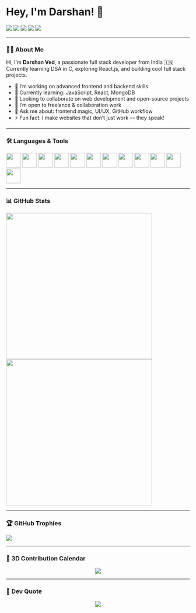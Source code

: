 <!-- Title + Intro -->
<h1 align="left">Hey, I'm Darshan! 👋</h1>

<p align="left">
  <a href="mailto:darshanmved@gmail.com"><img src="https://img.shields.io/badge/Email-D14836?style=flat&logo=gmail&logoColor=white"/></a>
  <a href="https://www.linkedin.com/in/darshanved"><img src="https://img.shields.io/badge/LinkedIn-0077B5?style=flat&logo=linkedin&logoColor=white"/></a>
  <a href="https://instagram.com/_darshanved23_"><img src="https://img.shields.io/badge/Instagram-E4405F?style=flat&logo=instagram&logoColor=white"/></a>
  <img src="https://komarev.com/ghpvc/?username=darved2305&label=Profile%20views&color=0e75b6&style=flat"/>
  <img src="https://wakatime.com/badge/user/YOUR_ID.svg"/>
</p>

---

### 👨‍💻 About Me

Hi, I'm **Darshan Ved**, a passionate full stack developer from India 🇮🇳  
Currently learning DSA in C, exploring React.js, and building cool full stack projects.  

- 🔭 I’m working on advanced frontend and backend skills  
- 🌱 Currently learning: JavaScript, React, MongoDB  
- 👯 Looking to collaborate on web development and open-source projects  
- 🤝 I’m open to freelance & collaboration work  
- 💬 Ask me about: frontend magic, UI/UX, GitHub workflow  
- ⚡ Fun fact: I make websites that don’t just work — they speak!

---

### 🛠️ Languages & Tools

<p align="left">
  <img src="https://cdn.jsdelivr.net/gh/devicons/devicon/icons/html5/html5-original.svg" width="40" />
  <img src="https://cdn.jsdelivr.net/gh/devicons/devicon/icons/css3/css3-original.svg" width="40" />
  <img src="https://cdn.jsdelivr.net/gh/devicons/devicon/icons/javascript/javascript-original.svg" width="40" />
  <img src="https://cdn.jsdelivr.net/gh/devicons/devicon/icons/react/react-original.svg" width="40" />
  <img src="https://cdn.jsdelivr.net/gh/devicons/devicon/icons/nextjs/nextjs-original.svg" width="40" />
  <img src="https://cdn.jsdelivr.net/gh/devicons/devicon/icons/tailwindcss/tailwindcss-plain.svg" width="40" />
  <img src="https://cdn.jsdelivr.net/gh/devicons/devicon/icons/nodejs/nodejs-original.svg" width="40" />
  <img src="https://cdn.jsdelivr.net/gh/devicons/devicon/icons/express/express-original.svg" width="40" />
  <img src="https://cdn.jsdelivr.net/gh/devicons/devicon/icons/mongodb/mongodb-original.svg" width="40" />
  <img src="https://cdn.jsdelivr.net/gh/devicons/devicon/icons/python/python-original.svg" width="40" />
  <img src="https://cdn.jsdelivr.net/gh/devicons/devicon/icons/c/c-original.svg" width="40" />
  <img src="https://cdn.jsdelivr.net/gh/devicons/devicon/icons/cplusplus/cplusplus-original.svg" width="40" />
</p>

---

### 📊 GitHub Stats

<p align="left">
  <img src="https://github-readme-stats.vercel.app/api?username=darved2305&show_icons=true&theme=radical" width="400"/>
  <img src="https://github-readme-streak-stats.herokuapp.com/?user=darved2305&theme=radical" width="400"/>
</p>

---

### 🏆 GitHub Trophies

<p align="left">
  <img src="https://github-profile-trophy.vercel.app/?username=darved2305&theme=radical&no-frame=true&row=2&column=4"/>
</p>

---

### 🧮 3D Contribution Calendar

<p align="center">
  <img src="https://raw.githubusercontent.com/Ashutosh00710/github-readme-3d-contrib/main/3d-contrib/profile-night-green.svg"/>
</p>

---

### 🎯 Dev Quote

<p align="center">
  <img src="https://quotes-github-readme.vercel.app/api?type=horizontal&theme=radical"/>
</p>
